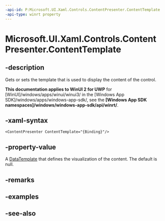 ```yaml
---
-api-id: P:Microsoft.UI.Xaml.Controls.ContentPresenter.ContentTemplate
-api-type: winrt property
---
```


<!-- Property syntax
public Windows.UI.Xaml.DataTemplate ContentTemplate { get;  set; }
-->

# Microsoft.UI.Xaml.Controls.ContentPresenter.ContentTemplate

## -description
Gets or sets the template that is used to display the content of the control.

**This documentation applies to WinUI 2 for UWP** for [WinUI]/windows/apps/winui/winui3/ in the [Windows App SDK]/windows/apps/windows-app-sdk/, see the **[Windows App SDK namespaces]/windows/windows-app-sdk/api/winrt/**.

## -xaml-syntax
```xaml
<ContentPresenter ContentTemplate="{Binding}"/>
```


## -property-value
A [DataTemplate](../microsoft.ui.xaml/datatemplate.md) that defines the visualization of the content. The default is null.

## -remarks

## -examples

## -see-also
